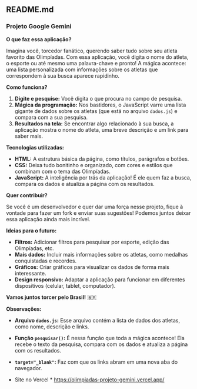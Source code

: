 ## **README.md**

### **Projeto Google Gemini** 

**O que faz essa aplicação?**

Imagina você, torcedor fanático, querendo saber tudo sobre seu atleta favorito das Olimpíadas. Com essa aplicação, você digita o nome do atleta, o esporte ou até mesmo uma palavra-chave e pronto! A mágica acontece: uma lista personalizada com informações sobre os atletas que correspondem à sua busca aparece rapidinho. 

**Como funciona?**

1. **Digite e pesquise:** Você digita o que procura no campo de pesquisa.
2. **Mágica da programação:** Nos bastidores, o JavaScript varre uma lista gigante de dados sobre os atletas (que está no arquivo `dados.js`) e compara com a sua pesquisa.
3. **Resultados na tela:** Se encontrar algo relacionado à sua busca, a aplicação mostra o nome do atleta, uma breve descrição e um link para saber mais.

**Tecnologias utilizadas:**

* **HTML:** A estrutura básica da página, como títulos, parágrafos e botões.
* **CSS:** Deixa tudo bonitinho e organizado, com cores e estilos que combinam com o tema das Olimpíadas.
* **JavaScript:** A inteligência por trás da aplicação! É ele quem faz a busca, compara os dados e atualiza a página com os resultados.

**Quer contribuir?**

Se você é um desenvolvedor e quer dar uma força nesse projeto, fique à vontade para fazer um fork e enviar suas sugestões! Podemos juntos deixar essa aplicação ainda mais incrível. 

**Ideias para o futuro:**

* **Filtros:** Adicionar filtros para pesquisar por esporte, edição das Olimpíadas, etc.
* **Mais dados:** Incluir mais informações sobre os atletas, como medalhas conquistadas e recordes.
* **Gráficos:** Criar gráficos para visualizar os dados de forma mais interessante.
* **Design responsivo:** Adaptar a aplicação para funcionar em diferentes dispositivos (celular, tablet, computador).

**Vamos juntos torcer pelo Brasil!** 🇧🇷

**Observações:**

* **Arquivo `dados.js`:** Esse arquivo contém a lista de dados dos atletas, como nome, descrição e links.
* **Função `pesquisar()`:** É nessa função que toda a mágica acontece! Ela recebe o texto da pesquisa, compara com os dados e atualiza a página com os resultados.
* **`target="_blank"`:** Faz com que os links abram em uma nova aba do navegador.

* Site no Vercel *
https://olimpiadas-projeto-gemini.vercel.app/
